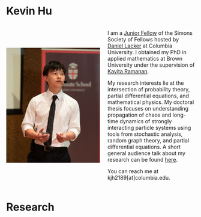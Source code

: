 # Kevin Hu
<div style="display: flex; align-items: center;">
  
  <img src="web_image.jpeg" alt="My Image" width="250">
  
  <div style="margin-left: 20px;">
<p> I am a <a href = "https://www.simonsfoundation.org/simons-society-of-fellows/people/?type=junior">Junior Fellow</a> of the Simons Society of Fellows hosted by <a href = "https://www.columbia.edu/~dl3133/">Daniel Lacker</a> at Columbia University. I obtained my PhD in applied mathematics at Brown University under the supervision of <a href = "https://appliedmath.brown.edu/people/kavita-ramanan">Kavita Ramanan</a>.
</p>

<p>
My research interests lie at the intersection of probability theory, partial differential equations, and mathematical physics. My doctoral thesis focuses on understanding propagation of chaos and long-time dynamics of strongly interacting particle systems using tools from stochastic analysis, random graph theory, and partial differential equations. A short general audience talk about my research can be found <a href = "https://www.youtube.com/watch?v=i2yfnAhQmWA">here</a>.
</p>

<p>
You can reach me at kjh2189[at]columbia.edu.
</p>

  </div>
</div>

# Research
